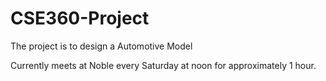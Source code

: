 # CSE360-Project
The project is to design a Automotive Model

Currently meets at Noble every Saturday at noon for approximately 1 hour.

